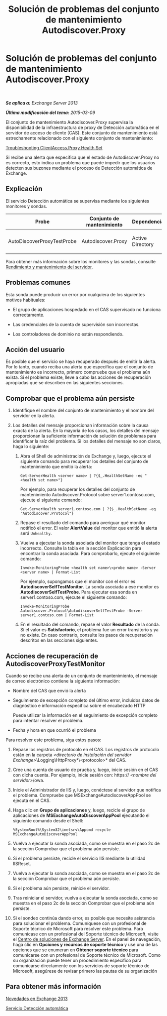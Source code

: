 ﻿---
title: Solución de problemas del conjunto de mantenimiento Autodiscover.Proxy
TOCTitle: Solución de problemas del conjunto de mantenimiento Autodiscover.Proxy
ms:assetid: b6a817cf-0b85-4620-adb7-cc3616c11268
ms:mtpsurl: https://technet.microsoft.com/es-es/library/ms.exch.scom.autodiscover.proxy(v=EXCHG.150)
ms:contentKeyID: 53181919
ms.date: 10/08/2015
mtps_version: v=EXCHG.150
ms.translationtype: HT
---

# Solución de problemas del conjunto de mantenimiento Autodiscover.Proxy

 

_**Se aplica a:**  Exchange Server 2013_

_**Última modificación del tema:**  2015-03-09_

El conjunto de mantenimiento Autodiscover.Proxy supervisa la disponibilidad de la infraestructura de proxy de Detección automática en el servidor de acceso de cliente (CAS). Este conjunto de mantenimiento está estrechamente relacionado con el siguiente conjunto de mantenimiento:

[Troubleshooting ClientAccess.Proxy Health Set](troubleshooting-clientaccess-proxy-health-set.md)

Si recibe una alerta que especifica que el estado de Autodiscover.Proxy no es correcto, esto indica un problema que puede impedir que los usuarios detecten sus buzones mediante el proceso de Detección automática de Exchange.

## Explicación

El servicio Detección automática se supervisa mediante los siguientes monitores y sondas.


<table>
<colgroup>
<col style="width: 25%" />
<col style="width: 25%" />
<col style="width: 25%" />
<col style="width: 25%" />
</colgroup>
<thead>
<tr class="header">
<th>Probe</th>
<th>Conjunto de mantenimiento</th>
<th>Dependencias</th>
<th>Monitores asociados</th>
</tr>
</thead>
<tbody>
<tr class="odd">
<td><p>AutoDiscoverProxyTestProbe</p></td>
<td><p>Autodiscover.Proxy</p></td>
<td><p>Active Directory</p></td>
<td><p>AutodiscoverProxyTestMonitor</p></td>
</tr>
</tbody>
</table>


Para obtener más información sobre los monitores y las sondas, consulte [Rendimiento y mantenimiento del servidor](https://technet.microsoft.com/es-es/library/jj150551\(v=exchg.150\)).

## Problemas comunes

Esta sonda puede producir un error por cualquiera de los siguientes motivos habituales:

  - El grupo de aplicaciones hospedado en el CAS supervisado no funciona correctamente.

  - Las credenciales de la cuenta de supervisión son incorrectas.

  - Los controladores de dominio no están respondiendo.

## Acción del usuario

Es posible que el servicio se haya recuperado después de emitir la alerta. Por lo tanto, cuando reciba una alerta que especifica que el conjunto de mantenimiento es incorrecto, primero compruebe que el problema aún exista. Si el problema existe, lleve a cabo las acciones de recuperación apropiadas que se describen en las siguientes secciones.

## Comprobar que el problema aún persiste

1.  Identifique el nombre del conjunto de mantenimiento y el nombre del servidor en la alerta.

2.  Los detalles del mensaje proporcionan información sobre la causa exacta de la alerta. En la mayoría de los casos, los detalles del mensaje proporcionan la suficiente información de solución de problemas para identificar la raíz del problema. Si los detalles del mensaje no son claros, haga lo siguiente:
    
    1.  Abra el Shell de administración de Exchange y, luego, ejecute el siguiente comando para recuperar los detalles del conjunto de mantenimiento que emitió la alerta:
        
            Get-ServerHealth <server name> | ?{$_.HealthSetName -eq "<health set name>"}
        
        Por ejemplo, para recuperar los detalles del conjunto de mantenimiento Autodiscover.Protocol sobre server1.contoso.com, ejecute el siguiente comando:
        
            Get-ServerHealth server1.contoso.com | ?{$_.HealthSetName -eq "Autodiscover.Protocol"}
    
    2.  Repase el resultado del comando para averiguar qué monitor notificó el error. El valor **AlertValue** del monitor que emitió la alerta será `Unhealthy`.
    
    3.  Vuelva a ejecutar la sonda asociada del monitor que tenga el estado incorrecto. Consulte la tabla en la sección Explicación para encontrar la sonda asociada. Para comprobarlo, ejecute el siguiente comando:
        
            Invoke-MonitoringProbe <health set name>\<probe name> -Server <server name> | Format-List
        
        Por ejemplo, supongamos que el monitor con el error es **AutodiscoverSelfTestMonitor**. La sonda asociada a ese monitor es **AutodiscoverSelfTestProbe**. Para ejecutar esa sonda en server1.contoso.com, ejecute el siguiente comando:
        
            Invoke-MonitoringProbe Autodiscover.Protocol\AutodiscoverSelfTestProbe -Server server1.contoso.com | Format-List
    
    4.  En el resultado del comando, repase el valor **Resultado** de la sonda. Si el valor es **Satisfactorio**, el problema fue un error transitorio y ya no existe. En caso contrario, consulte los pasos de recuperación descritos en las secciones siguientes.

## Acciones de recuperación de AutodiscoverProxyTestMonitor

Cuando se recibe una alerta de un conjunto de mantenimiento, el mensaje de correo electrónico contiene la siguiente información:

  - Nombre del CAS que envió la alerta

  - Seguimiento de excepción completo del último error, incluidos datos de diagnóstico e información específica sobre el encabezado HTTP
    
    Puede utilizar la información en el seguimiento de excepción completo para intentar resolver el problema.

  - Fecha y hora en que ocurrió el problema

Para resolver este problema, siga estos pasos:

1.  Repase los registros de protocolo en el CAS. Los registros de protocolo están en la carpeta *\<directorio de instalación del servidor Exchange\>*\\Logging\\HttpProxy*\\\<protocolo\>* del CAS.

2.  Cree una cuenta de usuario de prueba y, luego, inicie sesión en el CAS con dicha cuenta. Por ejemplo, inicie sesión con: https:// *\<nombre del servidor\>*/owa.

3.  Inicie el Administrador de IIS y, luego, conéctese al servidor que notifica el problema. Compruebe que MSExchangeAutodiscoverAppPool se ejecuta en el CAS.

4.  Haga clic en **Grupo de aplicaciones** y, luego, recicle el grupo de aplicaciones de **MSExchangeAutoDiscoverAppPool** ejecutando el siguiente comando desde el Shell:
    
        %SystemRoot%\System32\inetsrv\Appcmd recycle MSExchangeAutoDiscoverAppPool

5.  Vuelva a ejecutar la sonda asociada, como se muestra en el paso 2c de la sección Comprobar que el problema aún persiste.

6.  Si el problema persiste, recicle el servicio IIS mediante la utilidad IISReset.

7.  Vuelva a ejecutar la sonda asociada, como se muestra en el paso 2c de la sección Comprobar que el problema aún persiste.

8.  Si el problema aún persiste, reinicie el servidor.

9.  Tras reiniciar el servidor, vuelva a ejecutar la sonda asociada, como se muestra en el paso 2c de la sección Comprobar que el problema aún persiste.

10. Si el sondeo continúa dando error, es posible que necesite asistencia para solucionar el problema. Comuníquese con un profesional de Soporte técnico de Microsoft para resolver este problema. Para comunicase con un profesional del Soporte técnico de Microsoft, visite el [Centro de soluciones de Exchange Server](http://go.microsoft.com/fwlink/p/?linkid=180809). En el panel de navegación, haga clic en **Opciones y recursos de soporte técnico** y use una de las opciones que se enumeran en **Obtener soporte técnico** para comunicarse con un profesional de Soporte técnico de Microsoft. Como su organización puede tener un procedimiento específico para comunicarse directamente con los servicios de soporte técnico de Microsoft, asegúrese de revisar primero las pautas de su organización

## Para obtener más información

[Novedades en Exchange 2013](https://technet.microsoft.com/es-es/library/jj150540\(v=exchg.150\))

[Servicio Detección automática](https://technet.microsoft.com/es-es/library/bb124251\(v=exchg.150\))

